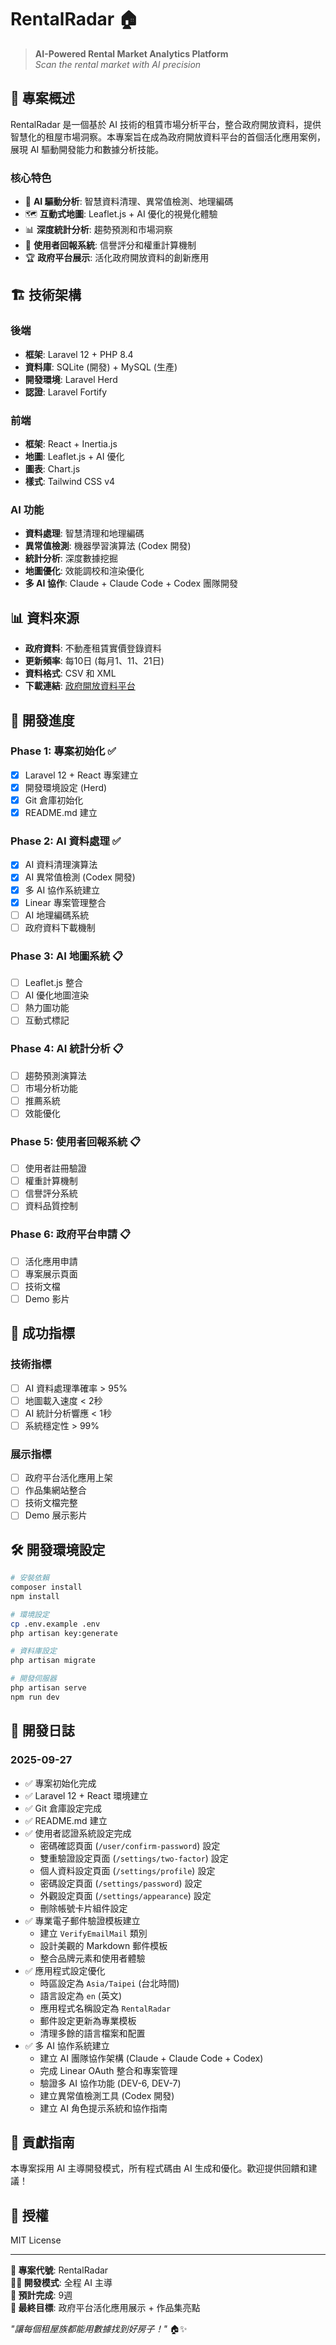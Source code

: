 # RentalRadar 🏠

> **AI-Powered Rental Market Analytics Platform**  
> *Scan the rental market with AI precision*

## 🎯 專案概述

RentalRadar 是一個基於 AI 技術的租賃市場分析平台，整合政府開放資料，提供智慧化的租屋市場洞察。本專案旨在成為政府開放資料平台的首個活化應用案例，展現 AI 驅動開發能力和數據分析技能。

### 核心特色
- 🤖 **AI 驅動分析**: 智慧資料清理、異常值檢測、地理編碼
- 🗺️ **互動式地圖**: Leaflet.js + AI 優化的視覺化體驗
- 📊 **深度統計分析**: 趨勢預測和市場洞察
- 👥 **使用者回報系統**: 信譽評分和權重計算機制
- 🏆 **政府平台展示**: 活化政府開放資料的創新應用

## 🏗️ 技術架構

### 後端
- **框架**: Laravel 12 + PHP 8.4
- **資料庫**: SQLite (開發) + MySQL (生產)
- **開發環境**: Laravel Herd
- **認證**: Laravel Fortify

### 前端
- **框架**: React + Inertia.js
- **地圖**: Leaflet.js + AI 優化
- **圖表**: Chart.js
- **樣式**: Tailwind CSS v4

### AI 功能
- **資料處理**: 智慧清理和地理編碼
- **異常值檢測**: 機器學習演算法 (Codex 開發)
- **統計分析**: 深度數據挖掘
- **地圖優化**: 效能調校和渲染優化
- **多 AI 協作**: Claude + Claude Code + Codex 團隊開發

## 📊 資料來源

- **政府資料**: 不動產租賃實價登錄資料
- **更新頻率**: 每10日 (每月1、11、21日)
- **資料格式**: CSV 和 XML
- **下載連結**: [政府開放資料平台](https://data.moi.gov.tw/MoiOD/System/DownloadFile.aspx?DATA=F85D101E-1453-49B2-892D-36234CF9303D)

## 🚀 開發進度

### Phase 1: 專案初始化 ✅
- [x] Laravel 12 + React 專案建立
- [x] 開發環境設定 (Herd)
- [x] Git 倉庫初始化
- [x] README.md 建立

### Phase 2: AI 資料處理 ✅
- [x] AI 資料清理演算法
- [x] AI 異常值檢測 (Codex 開發)
- [x] 多 AI 協作系統建立
- [x] Linear 專案管理整合
- [ ] AI 地理編碼系統
- [ ] 政府資料下載機制

### Phase 3: AI 地圖系統 📋
- [ ] Leaflet.js 整合
- [ ] AI 優化地圖渲染
- [ ] 熱力圖功能
- [ ] 互動式標記

### Phase 4: AI 統計分析 📋
- [ ] 趨勢預測演算法
- [ ] 市場分析功能
- [ ] 推薦系統
- [ ] 效能優化

### Phase 5: 使用者回報系統 📋
- [ ] 使用者註冊驗證
- [ ] 權重計算機制
- [ ] 信譽評分系統
- [ ] 資料品質控制

### Phase 6: 政府平台申請 📋
- [ ] 活化應用申請
- [ ] 專案展示頁面
- [ ] 技術文檔
- [ ] Demo 影片

## 🎯 成功指標

### 技術指標
- [ ] AI 資料處理準確率 > 95%
- [ ] 地圖載入速度 < 2秒
- [ ] AI 統計分析響應 < 1秒
- [ ] 系統穩定性 > 99%

### 展示指標
- [ ] 政府平台活化應用上架
- [ ] 作品集網站整合
- [ ] 技術文檔完整
- [ ] Demo 展示影片

## 🛠️ 開發環境設定

```bash
# 安裝依賴
composer install
npm install

# 環境設定
cp .env.example .env
php artisan key:generate

# 資料庫設定
php artisan migrate

# 開發伺服器
php artisan serve
npm run dev
```

## 📝 開發日誌

### 2025-09-27
- ✅ 專案初始化完成
- ✅ Laravel 12 + React 環境建立
- ✅ Git 倉庫設定完成
- ✅ README.md 建立
- ✅ 使用者認證系統設定完成
  - 密碼確認頁面 (`/user/confirm-password`) 設定
  - 雙重驗證設定頁面 (`/settings/two-factor`) 設定
  - 個人資料設定頁面 (`/settings/profile`) 設定
  - 密碼設定頁面 (`/settings/password`) 設定
  - 外觀設定頁面 (`/settings/appearance`) 設定
  - 刪除帳號卡片組件設定
- ✅ 專業電子郵件驗證模板建立
  - 建立 `VerifyEmailMail` 類別
  - 設計美觀的 Markdown 郵件模板
  - 整合品牌元素和使用者體驗
- ✅ 應用程式設定優化
  - 時區設定為 `Asia/Taipei` (台北時間)
  - 語言設定為 `en` (英文)
  - 應用程式名稱設定為 `RentalRadar`
  - 郵件設定更新為專業模板
  - 清理多餘的語言檔案和配置
- ✅ 多 AI 協作系統建立
  - 建立 AI 團隊協作架構 (Claude + Claude Code + Codex)
  - 完成 Linear OAuth 整合和專案管理
  - 驗證多 AI 協作功能 (DEV-6, DEV-7)
  - 建立異常值檢測工具 (Codex 開發)
  - 建立 AI 角色提示系統和協作指南

## 🤝 貢獻指南

本專案採用 AI 主導開發模式，所有程式碼由 AI 生成和優化。歡迎提供回饋和建議！

## 📄 授權

MIT License

---

**🚀 專案代號**: RentalRadar  
**👨‍💻 開發模式**: 全程 AI 主導  
**📅 預計完成**: 9週  
**🎯 最終目標**: 政府平台活化應用展示 + 作品集亮點

*"讓每個租屋族都能用數據找到好房子！"* 🏠✨
